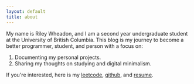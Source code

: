 ```yaml
---
layout: default
title: about
---
```


My name is Riley Wheadon, and I am a second year undergraduate student at the University of British Columbia. This blog is my journey to become a better programmer, student, and person with a focus on:
1. Documenting my personal projects.
2. Sharing my thoughts on studying and digital minimalism.

If you're interested, here is my [leetcode](https://leetcode.com/rileywheadon), [github](https://github.com/rileywheadon), and <a href="assets/resume.pdf">resume</a>.
